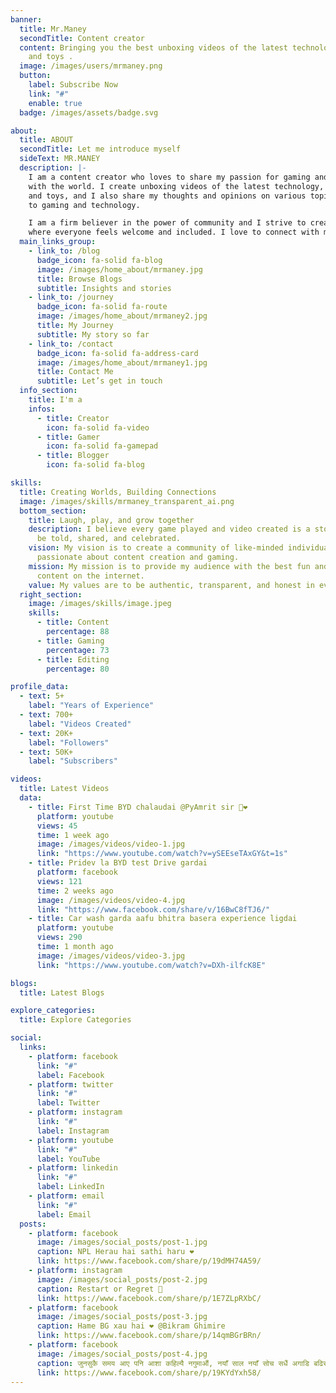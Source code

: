 ```yaml
---
banner:
  title: Mr.Maney
  secondTitle: Content creator
  content: Bringing you the best unboxing videos of the latest technology, games,
    and toys .
  image: /images/users/mrmaney.png
  button:
    label: Subscribe Now
    link: "#"
    enable: true
  badge: /images/assets/badge.svg

about:
  title: ABOUT
  secondTitle: Let me introduce myself
  sideText: MR.MANEY
  description: |-
    I am a content creator who loves to share my passion for gaming and technology
    with the world. I create unboxing videos of the latest technology, games,
    and toys, and I also share my thoughts and opinions on various topics related
    to gaming and technology.

    I am a firm believer in the power of community and I strive to create a space
    where everyone feels welcome and included. I love to connect with my audience
  main_links_group:
    - link_to: /blog
      badge_icon: fa-solid fa-blog
      image: /images/home_about/mrmaney.jpg
      title: Browse Blogs
      subtitle: Insights and stories
    - link_to: /journey
      badge_icon: fa-solid fa-route
      image: /images/home_about/mrmaney2.jpg
      title: My Journey
      subtitle: My story so far
    - link_to: /contact
      badge_icon: fa-solid fa-address-card
      image: /images/home_about/mrmaney1.jpg
      title: Contact Me
      subtitle: Let’s get in touch
  info_section:
    title: I'm a
    infos:
      - title: Creator
        icon: fa-solid fa-video
      - title: Gamer
        icon: fa-solid fa-gamepad
      - title: Blogger
        icon: fa-solid fa-blog

skills:
  title: Creating Worlds, Building Connections
  image: /images/skills/mrmaney_transparent_ai.png
  bottom_section:
    title: Laugh, play, and grow together
    description: I believe every game played and video created is a story waiting to
      be told, shared, and celebrated.
    vision: My vision is to create a community of like-minded individuals who
      passionate about content creation and gaming.
    mission: My mission is to provide my audience with the best fun and gaming
      content on the internet.
    value: My values are to be authentic, transparent, and honest in everything I do.
  right_section:
    image: /images/skills/image.jpeg
    skills:
      - title: Content
        percentage: 88
      - title: Gaming
        percentage: 73
      - title: Editing
        percentage: 80

profile_data:
  - text: 5+
    label: "Years of Experience"
  - text: 700+
    label: "Videos Created"
  - text: 20K+
    label: "Followers"
  - text: 50K+
    label: "Subscribers"

videos:
  title: Latest Videos
  data:
    - title: First Time BYD chalaudai @PyAmrit sir 🙏❤️
      platform: youtube
      views: 45
      time: 1 week ago
      image: /images/videos/video-1.jpg
      link: "https://www.youtube.com/watch?v=ySEEseTAxGY&t=1s"
    - title: Pridev la BYD test Drive gardai
      platform: facebook
      views: 121
      time: 2 weeks ago
      image: /images/videos/video-4.jpg
      link: "https://www.facebook.com/share/v/16BwC8fTJ6/"
    - title: Car wash garda aafu bhitra basera experience ligdai
      platform: youtube
      views: 290
      time: 1 month ago
      image: /images/videos/video-3.jpg
      link: "https://www.youtube.com/watch?v=DXh-ilfcK8E"

blogs:
  title: Latest Blogs

explore_categories:
  title: Explore Categories

social:
  links:
    - platform: facebook
      link: "#"
      label: Facebook
    - platform: twitter
      link: "#"
      label: Twitter
    - platform: instagram
      link: "#"
      label: Instagram
    - platform: youtube
      link: "#"
      label: YouTube
    - platform: linkedin
      link: "#"
      label: LinkedIn
    - platform: email
      link: "#"
      label: Email
  posts:
    - platform: facebook
      image: /images/social_posts/post-1.jpg
      caption: NPL Herau hai sathi haru ❤️
      link: https://www.facebook.com/share/p/19dMH74A59/
    - platform: instagram
      image: /images/social_posts/post-2.jpg
      caption: Restart or Regret 🫥
      link: https://www.facebook.com/share/p/1E7ZLpRXbC/
    - platform: facebook
      image: /images/social_posts/post-3.jpg
      caption: Hame BG xau hai ❤️ @Bikram Ghimire
      link: https://www.facebook.com/share/p/14qmBGrBRn/
    - platform: facebook
      image: /images/social_posts/post-4.jpg
      caption: जुनसुकै समय आए पनि आशा कहिल्यै नगुमाऔं, नयाँ साल नयाँ सोच सधैं अगाडि बढिरहौँ
      link: https://www.facebook.com/share/p/19KYdYxh58/
---
```

